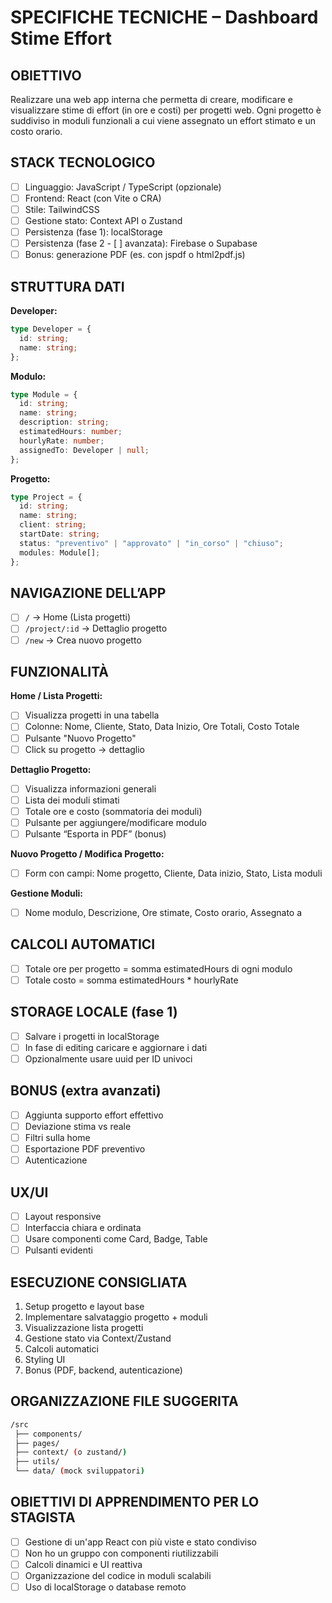 # SPECIFICHE TECNICHE – Dashboard Stime Effort

## OBIETTIVO
Realizzare una web app interna che permetta di creare, modificare e visualizzare stime di effort (in ore e costi) per progetti web. Ogni progetto è suddiviso in moduli funzionali a cui viene assegnato un effort stimato e un costo orario.

## STACK TECNOLOGICO
- [ ] Linguaggio: JavaScript / TypeScript (opzionale)
- [ ] Frontend: React (con Vite o CRA)
- [ ] Stile: TailwindCSS
- [ ] Gestione stato: Context API o Zustand
- [ ] Persistenza (fase 1): localStorage
- [ ] Persistenza (fase 2 - [ ] avanzata): Firebase o Supabase
- [ ] Bonus: generazione PDF (es. con jspdf o html2pdf.js)

## STRUTTURA DATI
**Developer:**
```ts
type Developer = {
  id: string;
  name: string;
};
```

**Modulo:**
```ts
type Module = {
  id: string;
  name: string;
  description: string;
  estimatedHours: number;
  hourlyRate: number;
  assignedTo: Developer | null;
};
```

**Progetto:**
```ts
type Project = {
  id: string;
  name: string;
  client: string;
  startDate: string;
  status: "preventivo" | "approvato" | "in_corso" | "chiuso";
  modules: Module[];
};
```
## NAVIGAZIONE DELL’APP
- [ ] `/` → Home (Lista progetti)
- [ ] `/project/:id` → Dettaglio progetto
- [ ] `/new` → Crea nuovo progetto

## FUNZIONALITÀ
**Home / Lista Progetti:**
- [ ] Visualizza progetti in una tabella
- [ ] Colonne: Nome, Cliente, Stato, Data Inizio, Ore Totali, Costo Totale
- [ ] Pulsante "Nuovo Progetto"
- [ ] Click su progetto → dettaglio

**Dettaglio Progetto:**
- [ ] Visualizza informazioni generali
- [ ] Lista dei moduli stimati
- [ ] Totale ore e costo (sommatoria dei moduli)
- [ ] Pulsante per aggiungere/modificare modulo
- [ ] Pulsante “Esporta in PDF” (bonus)

**Nuovo Progetto / Modifica Progetto:**
- [ ] Form con campi: Nome progetto, Cliente, Data inizio, Stato, Lista moduli

**Gestione Moduli:**
- [ ] Nome modulo, Descrizione, Ore stimate, Costo orario, Assegnato a

## CALCOLI AUTOMATICI
- [ ] Totale ore per progetto = somma estimatedHours di ogni modulo
- [ ] Totale costo = somma estimatedHours * hourlyRate

## STORAGE LOCALE (fase 1)
- [ ] Salvare i progetti in localStorage
- [ ] In fase di editing caricare e aggiornare i dati
- [ ] Opzionalmente usare uuid per ID univoci

## BONUS (extra avanzati)
- [ ] Aggiunta supporto effort effettivo
- [ ] Deviazione stima vs reale
- [ ] Filtri sulla home
- [ ] Esportazione PDF preventivo
- [ ] Autenticazione

## UX/UI
- [ ] Layout responsive
- [ ] Interfaccia chiara e ordinata
- [ ] Usare componenti come Card, Badge, Table
- [ ] Pulsanti evidenti

## ESECUZIONE CONSIGLIATA
1. Setup progetto e layout base
2. Implementare salvataggio progetto + moduli
3. Visualizzazione lista progetti
4. Gestione stato via Context/Zustand
5. Calcoli automatici
6. Styling UI
7. Bonus (PDF, backend, autenticazione)

## ORGANIZZAZIONE FILE SUGGERITA
```bash
/src
 ├── components/
 ├── pages/
 ├── context/ (o zustand/)
 ├── utils/
 └── data/ (mock sviluppatori)
 ```

## OBIETTIVI DI APPRENDIMENTO PER LO STAGISTA
- [ ] Gestione di un'app React con più viste e stato condiviso
- [ ] Non ho un gruppo con componenti riutilizzabili
- [ ] Calcoli dinamici e UI reattiva
- [ ] Organizzazione del codice in moduli scalabili
- [ ] Uso di localStorage o database remoto
